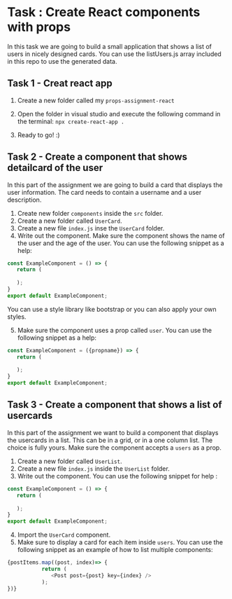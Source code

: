 # Task : Create React components with props

In this task we are going to build a small application that shows a list of users in nicely designed cards.
You can use the listUsers.js array included in this repo to use the generated data. 

## Task 1 - Creat react app 

1. Create a new folder called my `props-assignment-react`
 
2. Open the folder in visual studio and execute the following command in the terminal: 
   `npx create-react-app .  `
3. Ready to go! :) 



## Task 2 - Create a component that shows detailcard of the user
In this part of the assignment we are going to build a card that displays the user information. The card needs to contain a username and a user description. 

1. Create new folder `components` inside the `src` folder. 
2. Create a new folder called  `UserCard`.
3. Create a new file `index.js` inse the `UserCard` folder. 
4. Write out the component. Make sure the component shows the name of the user and the age of the user. You can use the following snippet as a help: 
 ```javascript
const ExampleComponent = () => {
    return (
    
    );
}
export default ExampleComponent;
   ```
You can use a style library like bootstrap or you can also apply your own styles. 

5. Make sure the component uses a prop called `user`. You can use the following snippet as a help: 
 ```javascript
const ExampleComponent = ({propname}) => {
    return (
    
    );
}
export default ExampleComponent;
   ```
## Task 3 - Create a component that shows a list of usercards
In this part of the assignment we want to build a component that displays the usercards in a list. This can be in a grid, or in a one column list. The choice is fully yours. 
Make sure the component accepts a `users` as a prop.  

1. Create a new folder called  `UserList`.
2. Create a new file `index.js` inside the `UserList` folder. 
3. Write out the component. You can use the following snippet for help : 
 ```javascript
const ExampleComponent = () => {
    return (
    
    );
}
export default ExampleComponent;
 ```
 4. Import the `UserCard` component.
 5. Make sure to display a card for each item inside `users`. You can use the following snippet as an example of how to list multiple components: 
 ```javascript
{postItems.map((post, index)=> {
            return (
               <Post post={post} key={index} />
            );
})}

 ```
